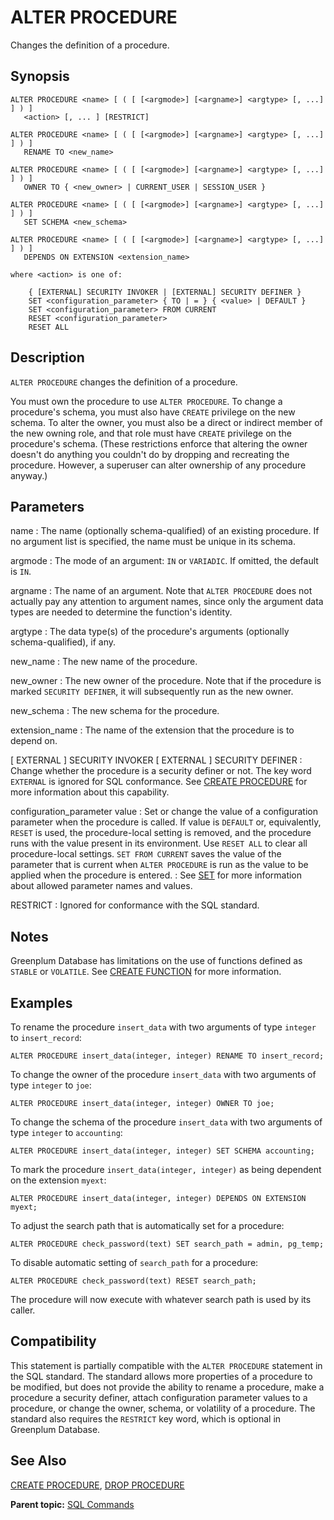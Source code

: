 # ALTER PROCEDURE 

Changes the definition of a procedure.

## Synopsis 

``` {#sql_command_synopsis}
ALTER PROCEDURE <name> [ ( [ [<argmode>] [<argname>] <argtype> [, ...] ] ) ] 
   <action> [, ... ] [RESTRICT]

ALTER PROCEDURE <name> [ ( [ [<argmode>] [<argname>] <argtype> [, ...] ] ) ]
   RENAME TO <new_name>

ALTER PROCEDURE <name> [ ( [ [<argmode>] [<argname>] <argtype> [, ...] ] ) ]
   OWNER TO { <new_owner> | CURRENT_USER | SESSION_USER }

ALTER PROCEDURE <name> [ ( [ [<argmode>] [<argname>] <argtype> [, ...] ] ) ]
   SET SCHEMA <new_schema>

ALTER PROCEDURE <name> [ ( [ [<argmode>] [<argname>] <argtype> [, ...] ] ) ]
   DEPENDS ON EXTENSION <extension_name>

where <action> is one of:

    { [EXTERNAL] SECURITY INVOKER | [EXTERNAL] SECURITY DEFINER }
    SET <configuration_parameter> { TO | = } { <value> | DEFAULT }
    SET <configuration_parameter> FROM CURRENT
    RESET <configuration_parameter>
    RESET ALL
```

## Description 

`ALTER PROCEDURE` changes the definition of a procedure.

You must own the procedure to use `ALTER PROCEDURE`. To change a procedure's schema, you must also have `CREATE` privilege on the new schema. To alter the owner, you must also be a direct or indirect member of the new owning role, and that role must have `CREATE` privilege on the procedure's schema. \(These restrictions enforce that altering the owner doesn't do anything you couldn't do by dropping and recreating the procedure. However, a superuser can alter ownership of any procedure anyway.\)


## Parameters 

name
:   The name \(optionally schema-qualified\) of an existing procedure. If no argument list is specified, the name must be unique in its schema.

argmode
:   The mode of an argument: `IN` or `VARIADIC`. If omitted, the default is `IN`.

argname
:   The name of an argument. Note that `ALTER PROCEDURE` does not actually pay any attention to argument names, since only the argument data types are needed to determine the function's identity.

argtype
:   The data type\(s\) of the procedure's arguments \(optionally schema-qualified\), if any.

new\_name
:   The new name of the procedure.

new\_owner
:   The new owner of the procedure. Note that if the procedure is marked `SECURITY DEFINER`, it will subsequently run as the new owner.

new\_schema
:   The new schema for the procedure.

extension\_name
:   The name of the extension that the procedure is to depend on.

\[ EXTERNAL \] SECURITY INVOKER
\[ EXTERNAL \] SECURITY DEFINER
:   Change whether the procedure is a security definer or not. The key word `EXTERNAL` is ignored for SQL conformance. See [CREATE PROCEDURE](CREATE_PROCEDURE.html) for more information about this capability.

configuration\_parameter
value
:   Set or change the value of a configuration parameter when the procedure is called. If value is `DEFAULT` or, equivalently, `RESET` is used, the procedure-local setting is removed, and the procedure runs with the value present in its environment. Use `RESET ALL` to clear all procedure-local settings. `SET FROM CURRENT` saves the value of the parameter that is current when `ALTER PROCEDURE` is run as the value to be applied when the procedure is entered.
:   See [SET](SET.html) for more information about allowed parameter names and values.

RESTRICT
:   Ignored for conformance with the SQL standard.

## Notes 

Greenplum Database has limitations on the use of functions defined as `STABLE` or `VOLATILE`. See [CREATE FUNCTION](CREATE_FUNCTION.html) for more information.

## Examples 

To rename the procedure `insert_data` with two arguments of type `integer` to `insert_record`:

```
ALTER PROCEDURE insert_data(integer, integer) RENAME TO insert_record;
```

To change the owner of the procedure `insert_data` with two arguments of type `integer` to `joe`:

```
ALTER PROCEDURE insert_data(integer, integer) OWNER TO joe;
```

To change the schema of the procedure `insert_data` with two arguments of type `integer` to `accounting`:

```
ALTER PROCEDURE insert_data(integer, integer) SET SCHEMA accounting;
```

To mark the procedure `insert_data(integer, integer)` as being dependent on the extension `myext`:

```
ALTER PROCEDURE insert_data(integer, integer) DEPENDS ON EXTENSION myext;
```

To adjust the search path that is automatically set for a procedure:

```
ALTER PROCEDURE check_password(text) SET search_path = admin, pg_temp;
```

To disable automatic setting of `search_path` for a procedure:

```
ALTER PROCEDURE check_password(text) RESET search_path;
```

The procedure will now execute with whatever search path is used by its caller.

## Compatibility 

This statement is partially compatible with the `ALTER PROCEDURE` statement in the SQL standard. The standard allows more properties of a procedure to be modified, but does not provide the ability to rename a procedure, make a procedure a security definer, attach configuration parameter values to a procedure, or change the owner, schema, or volatility of a procedure. The standard also requires the `RESTRICT` key word, which is optional in Greenplum Database.

## See Also 

[CREATE PROCEDURE](CREATE_PROCEDURE.html), [DROP PROCEDURE](DROP_PROCEDURE.html)

**Parent topic:** [SQL Commands](../sql_commands/sql_ref.html)


